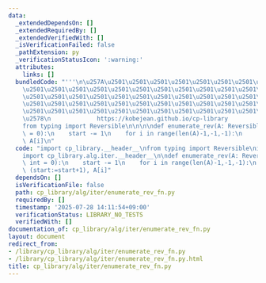 ```yaml
---
data:
  _extendedDependsOn: []
  _extendedRequiredBy: []
  _extendedVerifiedWith: []
  _isVerificationFailed: false
  _pathExtension: py
  _verificationStatusIcon: ':warning:'
  attributes:
    links: []
  bundledCode: "'''\n\u257A\u2501\u2501\u2501\u2501\u2501\u2501\u2501\u2501\u2501\u2501\
    \u2501\u2501\u2501\u2501\u2501\u2501\u2501\u2501\u2501\u2501\u2501\u2501\u2501\
    \u2501\u2501\u2501\u2501\u2501\u2501\u2501\u2501\u2501\u2501\u2501\u2501\u2501\
    \u2501\u2501\u2501\u2501\u2501\u2501\u2501\u2501\u2501\u2501\u2501\u2501\u2501\
    \u2501\u2501\u2501\u2501\u2501\u2501\u2501\u2501\u2501\u2501\u2501\u2501\u2501\
    \u2578\n             https://kobejean.github.io/cp-library               \n'''\n\
    from typing import Reversible\n\n\n\ndef enumerate_rev(A: Reversible, start: int\
    \ = 0):\n    start -= 1\n    for i in range(len(A)-1,-1,-1):\n        yield (start:=start+1),\
    \ A[i]\n"
  code: "import cp_library.__header__\nfrom typing import Reversible\nimport cp_library.alg.__header__\n\
    import cp_library.alg.iter.__header__\n\ndef enumerate_rev(A: Reversible, start:\
    \ int = 0):\n    start -= 1\n    for i in range(len(A)-1,-1,-1):\n        yield\
    \ (start:=start+1), A[i]"
  dependsOn: []
  isVerificationFile: false
  path: cp_library/alg/iter/enumerate_rev_fn.py
  requiredBy: []
  timestamp: '2025-07-28 14:11:54+09:00'
  verificationStatus: LIBRARY_NO_TESTS
  verifiedWith: []
documentation_of: cp_library/alg/iter/enumerate_rev_fn.py
layout: document
redirect_from:
- /library/cp_library/alg/iter/enumerate_rev_fn.py
- /library/cp_library/alg/iter/enumerate_rev_fn.py.html
title: cp_library/alg/iter/enumerate_rev_fn.py
---
```

